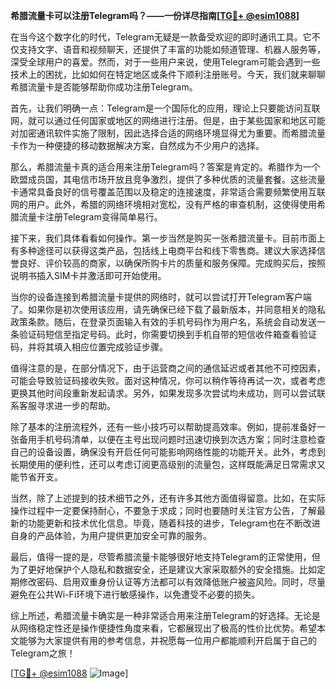 **希腊流量卡可以注册Telegram吗？——一份详尽指南[[TG💪+ @esim1088](https://t.me/s/esim1088)]**

在当今这个数字化的时代，Telegram无疑是一款备受欢迎的即时通讯工具。它不仅支持文字、语音和视频聊天，还提供了丰富的功能如频道管理、机器人服务等，深受全球用户的喜爱。然而，对于一些用户来说，使用Telegram可能会遇到一些技术上的困扰，比如如何在特定地区或条件下顺利注册账号。今天，我们就来聊聊希腊流量卡是否能够帮助你成功注册Telegram。

首先，让我们明确一点：Telegram是一个国际化的应用，理论上只要能访问互联网，就可以通过任何国家或地区的网络进行注册。但是，由于某些国家和地区可能对加密通讯软件实施了限制，因此选择合适的网络环境显得尤为重要。而希腊流量卡作为一种便捷的移动数据解决方案，自然成为不少用户的选择。

那么，希腊流量卡真的适合用来注册Telegram吗？答案是肯定的。希腊作为一个欧盟成员国，其电信市场开放且竞争激烈，提供了多种优质的流量套餐。这些流量卡通常具备良好的信号覆盖范围以及稳定的连接速度，非常适合需要频繁使用互联网的用户。此外，希腊的网络环境相对宽松，没有严格的审查机制，这使得使用希腊流量卡注册Telegram变得简单易行。

接下来，我们具体看看如何操作。第一步当然是购买一张希腊流量卡。目前市面上有多种途径可以获得这类产品，包括线上电商平台和线下零售商。建议大家选择信誉良好、评价较高的商家，以确保所购卡片的质量和服务保障。完成购买后，按照说明书插入SIM卡并激活即可开始使用。

当你的设备连接到希腊流量卡提供的网络时，就可以尝试打开Telegram客户端了。如果你是初次使用该应用，请先确保已经下载了最新版本，并同意相关的隐私政策条款。随后，在登录页面输入有效的手机号码作为用户名，系统会自动发送一条验证码短信至指定号码。此时，你需要切换到手机自带的短信收件箱查看验证码，并将其填入相应位置完成验证步骤。

值得注意的是，在部分情况下，由于运营商之间的通信延迟或者其他不可控因素，可能会导致验证码接收失败。面对这种情况，你可以稍作等待再试一次，或者考虑更换其他时间段重新发起请求。另外，如果发现多次尝试均未成功，则可以尝试联系客服寻求进一步的帮助。

除了基本的注册流程外，还有一些小技巧可以帮助提高效率。例如，提前准备好一张备用手机号码清单，以便在主号出现问题时迅速切换到次选方案；同时注意检查自己的设备设置，确保没有开启任何可能影响网络性能的功能开关。此外，考虑到长期使用的便利性，还可以考虑订阅更高级别的流量包，这样既能满足日常需求又能节省开支。

当然，除了上述提到的技术细节之外，还有许多其他方面值得留意。比如，在实际操作过程中一定要保持耐心，不要急于求成；同时也要随时关注官方公告，了解最新的功能更新和技术优化信息。毕竟，随着科技的进步，Telegram也在不断改进自身的产品体验，为用户提供更加安全可靠的服务。

最后，值得一提的是，尽管希腊流量卡能够很好地支持Telegram的正常使用，但为了更好地保护个人隐私和数据安全，还是建议大家采取额外的安全措施。比如定期修改密码、启用双重身份认证等方法都可以有效降低账户被盗风险。同时，尽量避免在公共Wi-Fi环境下进行敏感操作，以免遭受不必要的损失。

综上所述，希腊流量卡确实是一种非常适合用来注册Telegram的好选择。无论是从网络稳定性还是操作便捷性角度来看，它都展现出了极高的性价比优势。希望本文能够为大家提供有用的参考信息，并祝愿每一位用户都能顺利开启属于自己的Telegram之旅！

[[TG💪+ @esim1088](https://t.me/s/esim1088) ![Image](https://i.postimg.cc/4NQfJmqS/Snipaste-2025-05-13-00-14-12.png)]